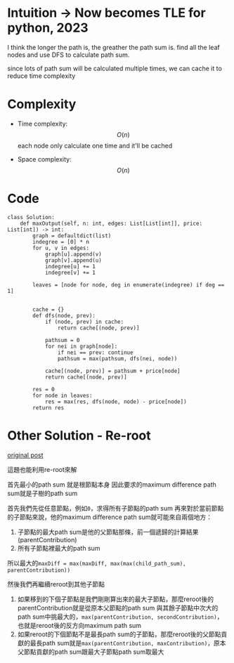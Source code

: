 # Intuition -> Now becomes TLE for python, 2023
I think the longer the path is, the greather the path sum is.
find all the leaf nodes and use DFS to calculate path sum.

since lots of path sum will be calculated multiple times, we can cache it to reduce time complexity

# Complexity
- Time complexity:
$$O(n)$$
each node only calculate one time and it'll be cached

- Space complexity:
$$O(n)$$

# Code
```
class Solution:
    def maxOutput(self, n: int, edges: List[List[int]], price: List[int]) -> int:
        graph = defaultdict(list)
        indegree = [0] * n
        for u, v in edges:
            graph[u].append(v)
            graph[v].append(u)
            indegree[u] += 1
            indegree[v] += 1

        leaves = [node for node, deg in enumerate(indegree) if deg == 1]

        
        cache = {}
        def dfs(node, prev):
            if (node, prev) in cache:
                return cache[(node, prev)]

            pathsum = 0
            for nei in graph[node]:
                if nei == prev: continue
                pathsum = max(pathsum, dfs(nei, node))

            cache[(node, prev)] = pathsum + price[node]
            return cache[(node, prev)]
        
        res = 0
        for node in leaves:
            res = max(res, dfs(node, node) - price[node])
        return res
```

# Other Solution - Re-root

[original post](https://leetcode.com/problems/difference-between-maximum-and-minimum-price-sum/solutions/3052596/re-rooting/)

這題也能利用re-root來解

首先最小的path sum 就是根節點本身
因此要求的maximum difference path sum就是子樹的path sum

首先我們先從任意節點，例如`0`，求得所有子節點的path sum
再來對於當前節點的子節點來說，他的maximum difference path sum就可能來自兩個地方：

1. 子節點的最大path sum是他的父節點那條，前一個遞歸的計算結果(parentContribution)
2. 所有子節點裡最大的path sum

所以最大的`maxDiff = max(maxDiff, max(max(child_path_sum), parentContribution))`

然後我們再繼續reroot到其他子節點
1. 如果移到的下個子節點是我們剛剛算出來的最大子節點，那麼reroot後的parentContribution就是從原本父節點的path sum 與其餘子節點中次大的path sum中挑最大的，`max(parentContribution, secondContribution)`，也就是reroot後的反方向maximum path sum
2. 如果reroot的下個節點不是最長path sum的子節點，那麼reroot後的父節點貢獻的最長path sum就是`max(parentContribution, maxContribution)`，原本父節點貢獻的path sum跟最大子節點path sum取最大

